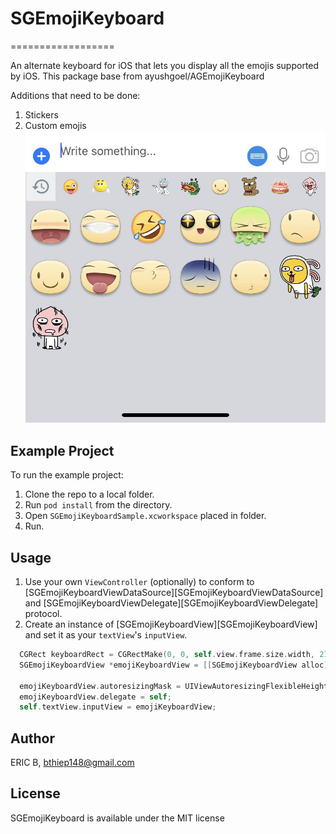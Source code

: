 # SGEmojiKeyboard
==================

An alternate keyboard for iOS that lets you display all the emojis supported by iOS. This package base from ayushgoel/AGEmojiKeyboard

Additions that need to be done:

1. Stickers
2. Custom emojis
![Example Preview](keyboard.jpg)

## Example Project

To run the example project:

1. Clone the repo to a local folder.
2. Run `pod install` from the directory.
3. Open `SGEmojiKeyboardSample.xcworkspace` placed in folder.
4. Run.

## Usage

1. Use your own `ViewController` (optionally) to conform to [SGEmojiKeyboardViewDataSource][SGEmojiKeyboardViewDataSource] 
and [SGEmojiKeyboardViewDelegate][SGEmojiKeyboardViewDelegate] protocol.
2. Create an instance of [SGEmojiKeyboardView][SGEmojiKeyboardView] and set it as your `textView`'s `inputView`.

```objective-c
  CGRect keyboardRect = CGRectMake(0, 0, self.view.frame.size.width, 216);
  SGEmojiKeyboardView *emojiKeyboardView = [[SGEmojiKeyboardView alloc] initWithFrame:keyboardRect
                                                                           dataSource:self];
  emojiKeyboardView.autoresizingMask = UIViewAutoresizingFlexibleHeight;
  emojiKeyboardView.delegate = self;
  self.textView.inputView = emojiKeyboardView;
```

## Author

ERIC B, bthiep148@gmail.com

## License

SGEmojiKeyboard is available under the MIT license
